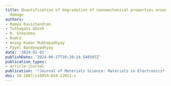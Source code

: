 ```yaml
---
title: Quantification of degradation of nanomechanical properties around a static
  damage
authors:
- Ramya Ravichandran
- Tathagata Ghosh
- R. Greeshma
- Rudra
- Anoop Kumar Mukhopadhyay
- Payel Bandyopadhyay
date: '2024-01-01'
publishDate: '2024-06-27T16:20:24.540597Z'
publication_types:
- article-journal
publication: '*Journal of Materials Science: Materials in Electronics*'
doi: 10.1007/s10854-024-12011-x
---
```

